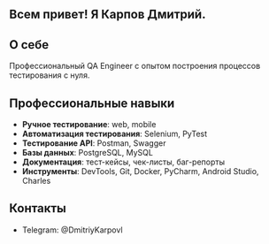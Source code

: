 ## Всем привет! Я Карпов Дмитрий.

## О себе
Профессиональный QA Engineer с опытом построения процессов тестирования с нуля.

## Профессиональные навыки
* **Ручное тестирование**: web, mobile
* **Автоматизация тестирования**: Selenium, PyTest
* **Тестирование API**: Postman, Swagger
* **Базы данных**: PostgreSQL, MySQL
* **Документация**: тест-кейсы, чек-листы, баг-репорты
* **Инструменты**: DevTools, Git, Docker, PyCharm, Android Studio, Charles

<!--
## Проекты
* **Проект 1**
  * Описание проекта
  * Технологии: HTML, CSS, JavaScript
  * [Ссылка на проект](ссылка)

* **Проект 2**
  * Описание проекта
  * Технологии: Python, Django
  * [Ссылка на проект](ссылка)
-->

## Контакты
* Telegram: @DmitriyKarpovl

<!--
## Образование и сертификаты

## Достижения
* Участие в хакатонах
* Призовые места в соревнованиях
* Публикации
-->

<!--
**Dmitriy-Karpov-DK/Dmitriy-Karpov-DK** is a ✨ _special_ ✨ repository because its `README.md` (this file) appears on your GitHub profile.

Here are some ideas to get you started:

- 🔭 I’m currently working on ...
- 🌱 I’m currently learning ...
- 👯 I’m looking to collaborate on ...
- 🤔 I’m looking for help with ...
- 💬 Ask me about ...
- 📫 How to reach me: ...
- 😄 Pronouns: ...
- ⚡ Fun fact: ...
-->
